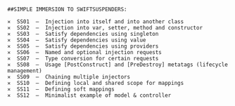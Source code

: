 

    ##SIMPLE IMMERSION TO SWIFTSUSPENDERS:

    ✕  SS01  –  Injection into itself and into another class
    ✕  SS02  –  Injection into var, setter, method and constructor
    ✕  SS03  –  Satisfy dependencies using singleton
    ✕  SS04  –  Satisfy dependencies using value
    ✕  SS05  –  Satisfy dependencies using providers
    ✕  SS06  –  Named and optional injection requests
    ✕  SS07  –  Type conversion for certain requests
    ✕  SS08  –  Usage [PostConstruct] and [PreDestroy] metatags (lifecycle management)
    ✕  SS09  –  Chaining multiple injectors
    ✕  SS10  –  Defining local and shared scope for mappings
    ✕  SS11  –  Defining soft mappings
    ✕  SS12  –  Minimalist example of model & controller
